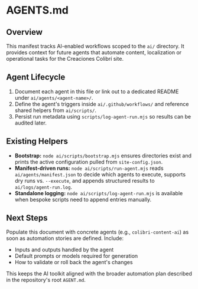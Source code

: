 # AGENTS.md

## Overview
This manifest tracks AI-enabled workflows scoped to the `ai/` directory. It
provides context for future agents that automate content, localization or
operational tasks for the Creaciones Colibrí site.

## Agent Lifecycle
1. Document each agent in this file or link out to a dedicated README under
   `ai/agents/<agent-name>/`.
2. Define the agent's triggers inside `ai/.github/workflows/` and reference
   shared helpers from `ai/scripts/`.
3. Persist run metadata using `scripts/log-agent-run.mjs` so results can be
   audited later.

## Existing Helpers
- **Bootstrap:** `node ai/scripts/bootstrap.mjs` ensures directories exist and
  prints the active configuration pulled from `site-config.json`.
- **Manifest-driven runs:** `node ai/scripts/run-agent.mjs` reads
  `ai/agents/manifest.json` to decide which agents to execute, supports dry
  runs vs. `--execute`, and appends structured results to
  `ai/logs/agent-run.log`.
- **Standalone logging:** `node ai/scripts/log-agent-run.mjs` is available when
  bespoke scripts need to append entries manually.

## Next Steps
Populate this document with concrete agents (e.g., `colibri-content-ai`) as
soon as automation stories are defined. Include:

- Inputs and outputs handled by the agent
- Default prompts or models required for generation
- How to validate or roll back the agent's changes

This keeps the AI toolkit aligned with the broader automation plan described
in the repository's root `AGENT.md`.
